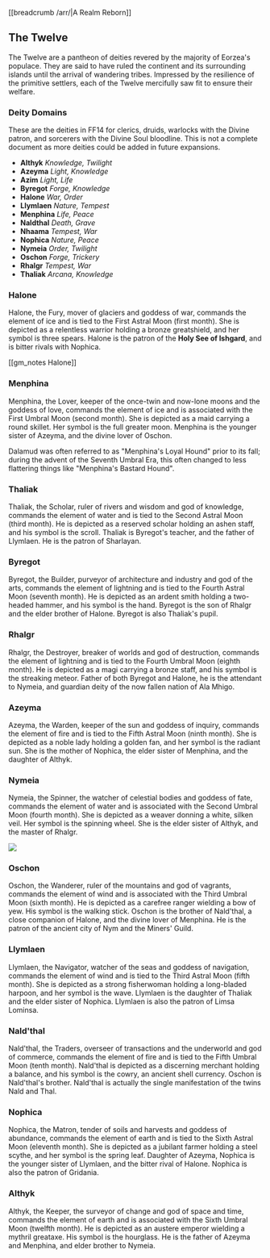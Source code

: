 [[breadcrumb /arr/|A Realm Reborn]]

<script type="module">
    import {init_gm_notes_inserts} from "/static/js/common/gm_notes.js";
    init_gm_notes_inserts("arr");
</script>

## The Twelve
The Twelve are a pantheon of deities revered by the majority of Eorzea's populace. They are said to have ruled the continent and its surrounding islands until the arrival of wandering tribes. Impressed by the resilience of the primitive settlers, each of the Twelve mercifully saw fit to ensure their welfare.

### Deity Domains
These are the deities in FF14 for clerics, druids, warlocks with the Divine patron, and sorcerers with the Divine Soul bloodline. This is not a complete document as more deities could be added in future expansions.<br>

* **Althyk** *Knowledge, Twilight*
* **Azeyma** *Light, Knowledge*
* **Azim** *Light, Life*
* **Byregot** *Forge, Knowledge*
* **Halone** *War, Order*
* **Llymlaen** *Nature, Tempest*
* **Menphina** *Life, Peace*
* **Naldthal** *Death, Grave*
* **Nhaama**  *Tempest, War*
* **Nophica** *Nature, Peace*
* **Nymeia** *Order, Twilight*
* **Oschon** *Forge, Trickery*
* **Rhalgr** *Tempest, War*
* **Thaliak** *Arcana, Knowledge*


### Halone
Halone, the Fury, mover of glaciers and goddess of war, commands the element of ice and is tied to the First Astral Moon (first month). She is depicted as a relentless warrior holding a bronze greatshield, and her symbol is three spears. Halone is the patron of the **Holy See of Ishgard**, and is bitter rivals with Nophica.

[[gm_notes Halone]]

### Menphina

Menphina, the Lover, keeper of the once-twin and now-lone moons and the goddess of love, commands the element of ice and is associated with the First Umbral Moon (second month). She is depicted as a maid carrying a round skillet. Her symbol is the full greater moon. Menphina is the younger sister of Azeyma, and the divine lover of Oschon.

Dalamud was often referred to as "Menphina's Loyal Hound" prior to its fall; during the advent of the Seventh Umbral Era, this often changed to less flattering things like "Menphina's Bastard Hound". 

### Thaliak

Thaliak, the Scholar, ruler of rivers and wisdom and god of knowledge, commands the element of water and is tied to the Second Astral Moon (third month). He is depicted as a reserved scholar holding an ashen staff, and his symbol is the scroll. Thaliak is Byregot's teacher, and the father of Llymlaen. He is the patron of Sharlayan.

### Byregot

Byregot, the Builder, purveyor of architecture and industry and god of the arts, commands the element of lightning and is tied to the Fourth Astral Moon (seventh month). He is depicted as an ardent smith holding a two-headed hammer, and his symbol is the hand. Byregot is the son of Rhalgr and the elder brother of Halone. Byregot is also Thaliak's pupil.

### Rhalgr
Rhalgr, the Destroyer, breaker of worlds and god of destruction, commands the element of lightning and is tied to the Fourth Umbral Moon (eighth month). He is depicted as a magi carrying a bronze staff, and his symbol is the streaking meteor. Father of both Byregot and Halone, he is the attendant to Nymeia, and guardian deity of the now fallen nation of Ala Mhigo.

### Azeyma
Azeyma, the Warden, keeper of the sun and goddess of inquiry, commands the element of fire and is tied to the Fifth Astral Moon (ninth month). She is depicted as a noble lady holding a golden fan, and her symbol is the radiant sun. She is the mother of Nophica, the elder sister of Menphina, and the daughter of Althyk.

### Nymeia
Nymeia, the Spinner, the watcher of celestial bodies and goddess of fate, commands the element of water and is associated with the Second Umbral Moon (fourth month). She is depicted as a weaver donning a white, silken veil. Her symbol is the spinning wheel. She is the elder sister of Althyk, and the master of Rhalgr.



<img src='https://i.ibb.co/X3pcJD3/thetwelve.png'/>

### Oschon
Oschon, the Wanderer, ruler of the mountains and god of vagrants, commands the element of wind and is associated with the Third Umbral Moon (sixth month). He is depicted as a carefree ranger wielding a bow of yew. His symbol is the walking stick. Oschon is the brother of Nald'thal, a close companion of Halone, and the divine lover of Menphina. He is the patron of the ancient city of Nym and the Miners' Guild.

### Llymlaen
Llymlaen, the Navigator, watcher of the seas and goddess of navigation, commands the element of wind and is tied to the Third Astral Moon (fifth month). She is depicted as a strong fisherwoman holding a long-bladed harpoon, and her symbol is the wave. Llymlaen is the daughter of Thaliak and the elder sister of Nophica. Llymlaen is also the patron of Limsa Lominsa.

### Nald'thal
Nald'thal, the Traders, overseer of transactions and the underworld and god of commerce, commands the element of fire and is tied to the Fifth Umbral Moon (tenth month). Nald'thal is depicted as a discerning merchant holding a balance, and his symbol is the cowry, an ancient shell currency. Oschon is Nald'thal's brother. Nald'thal is actually the single manifestation of the twins Nald and Thal.

### Nophica

Nophica, the Matron, tender of soils and harvests and goddess of abundance, commands the element of earth and is tied to the Sixth Astral Moon (eleventh month). She is depicted as a jubilant farmer holding a steel scythe, and her symbol is the spring leaf. Daughter of Azeyma, Nophica is the younger sister of Llymlaen, and the bitter rival of Halone. Nophica is also the patron of Gridania.


### Althyk
Althyk, the Keeper, the surveyor of change and god of space and time, commands the element of earth and is associated with the Sixth Umbral Moon (twelfth month). He is depicted as an austere emperor wielding a mythril greataxe. His symbol is the hourglass. He is the father of Azeyma and Menphina, and elder brother to Nymeia.